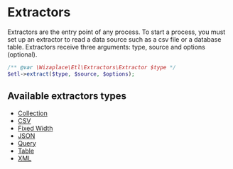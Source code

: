 # Extractors

Extractors are the entry point of any process. To start a process, you must set up an extractor to read a data source such as a csv file or a database table. Extractors receive three arguments: type, source and options (optional).

```php
/** @var \Wizaplace\Etl\Extractors\Extractor $type */
$etl->extract($type, $source, $options);
```


## Available extractors types

* [Collection](Collection.md)
* [CSV](Csv.md)
* [Fixed Width](FixedWidth.md)
* [JSON](Json.md)
* [Query](Query.md)
* [Table](Table.md)
* [XML](Xml.md)

